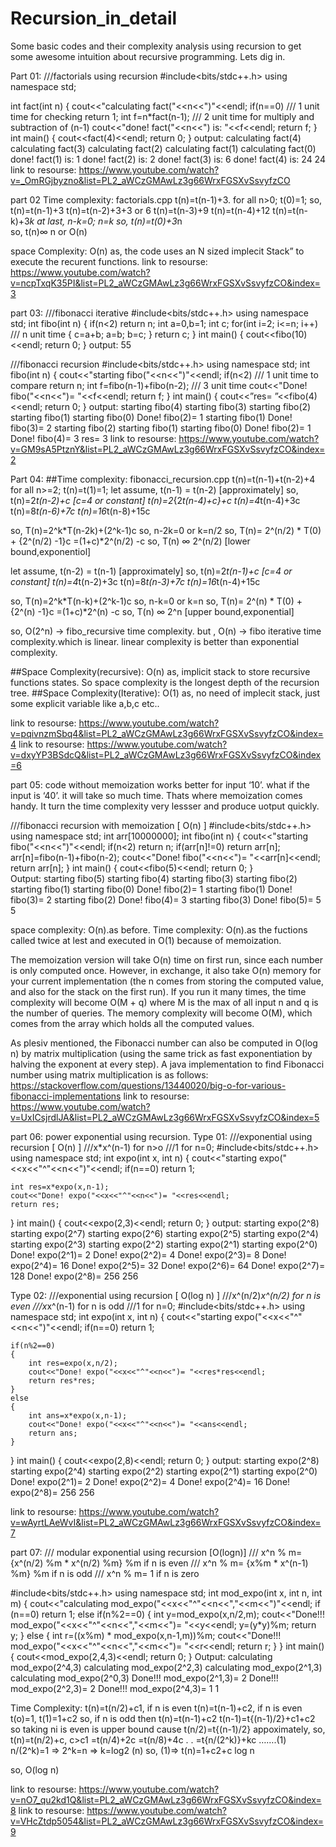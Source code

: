 # Recursion_in_detail
Some basic codes and their complexity analysis using recursion to get some awesome intuition about recursive programming. Lets dig in.

Part 01:
///factorials using recursion
#include<bits/stdc++.h>
using namespace std;

int fact(int n)
{
    cout<<"calculating fact("<<n<<")"<<endl;
    if(n==0)        /// 1 unit time for checking
        return 1;
    int f=n*fact(n-1);   /// 2 unit time for multiply and subtraction of (n-1)
    cout<<"done! fact("<<n<<") is: "<<f<<endl;
    return f;
}
int main()
{
    cout<<fact(4)<<endl;
    return 0;
}
output:
calculating fact(4) 
calculating fact(3) 
calculating fact(2) 
calculating fact(1) 
calculating fact(0) 
done! fact(1) is: 1 
done! fact(2) is: 2 
done! fact(3) is: 6 
done! fact(4) is: 24 
24 
link to resourse: https://www.youtube.com/watch?v=_OmRGjbyzno&list=PL2_aWCzGMAwLz3g66WrxFGSXvSsvyfzCO

part 02
Time complexity: factorials.cpp
t(n)=t(n-1)+3. for all n>0;
t(0)=1;
so,
t(n)=t(n-1)+3
t(n)=t(n-2)+3+3 or 6
t(n)=t(n-3)+9
t(n)=t(n-4)+12
t(n)=t(n-k)+3*k
at last, n-k=0; n=k
so, t(n)=t(0)+3*n  
so, t(n)∞ n or O(n)

space Complexity: O(n)
as, the code uses an N sized implecit Stack” to execute the recurent functions.
link to resourse: https://www.youtube.com/watch?v=ncpTxqK35PI&list=PL2_aWCzGMAwLz3g66WrxFGSXvSsvyfzCO&index=3

part 03:
///fibonacci iterative
#include<bits/stdc++.h>
using namespace std;
int fibo(int n)
{
    if(n<2)
        return n;
    int a=0,b=1;
    int c;
    for(int i=2; i<=n; i++) /// n unit time
    {
        c=a+b;
        a=b;
        b=c;
    }
    return c;
}
int main()
{
    cout<<fibo(10)<<endl;
    return 0;
}
output: 55

///fibonacci recursion
#include<bits/stdc++.h>
using namespace std;
int fibo(int n)
{
    cout<<"starting fibo("<<n<<")"<<endl;
    if(n<2)   /// 1 unit time to compare
        return n;
    int f=fibo(n-1)+fibo(n-2);  /// 3 unit time
    cout<<"Done! fibo("<<n<<")= "<<f<<endl;
    return f;
}
int main()
{
    cout<<”res= ”<<fibo(4)<<endl;
    return 0;
}
output:
starting fibo(4) 
starting fibo(3) 
starting fibo(2) 
starting fibo(1) 
starting fibo(0) 
Done! fibo(2)= 1 
starting fibo(1) 
Done! fibo(3)= 2 
starting fibo(2) 
starting fibo(1) 
starting fibo(0) 
Done! fibo(2)= 1 
Done! fibo(4)= 3 
res= 3
link to resourse: https://www.youtube.com/watch?v=GM9sA5PtznY&list=PL2_aWCzGMAwLz3g66WrxFGSXvSsvyfzCO&index=2

Part 04:
##Time complexity: fibonacci_recursion.cpp
t(n)=t(n-1)+t(n-2)+4   for all n>=2;
t(n)=t(1)=1;
let assume, t(n-1) = t(n-2) [approximately]
so,
t(n)=2*t(n-2)+c  [c=4 or constant]
t(n)=2*{2*t(n-4)+c}+c
t(n)=4*t(n-4)+3c
t(n)=8*t(n-6)+7c
t(n)=16*t(n-8)+15c

so, T(n)=2^k*T(n-2k)+(2^k-1)c
so, n-2k=0 or k=n/2
so, T(n)= 2^(n/2) * T(0) + {2^(n/2) -1}c
            =(1+c)*2^(n/2) -c
so, T(n) ∞ 2^(n/2) [lower bound,exponentiol]

let assume, t(n-2) = t(n-1) [approximately]
so,
t(n)=2*t(n-1)+c  [c=4 or constant]
t(n)=4*t(n-2)+3c
t(n)=8*t(n-3)+7c
t(n)=16*t(n-4)+15c

so, T(n)=2^k*T(n-k)+(2^k-1)c
so, n-k=0 or k=n
so, T(n)= 2^(n) * T(0) + {2^(n) -1}c
            =(1+c)*2^(n) -c
so, T(n) ∞ 2^n [upper bound,exponential]

so, O(2^n) → fibo_recursive time complexity.
but , O(n) → fibo iterative time complexity.which is linear.
linear complexity is better than exponential complexity.

##Space Complexity(recursive): O(n) as, implicit stack to store recursive functions states. So space complexity is the longest depth of the recursion tree.
##Space Complexity(Iterative): O(1) as, no need of implecit stack, just some explicit variable like a,b,c etc..
 
link to resourse: https://www.youtube.com/watch?v=pqivnzmSbq4&list=PL2_aWCzGMAwLz3g66WrxFGSXvSsvyfzCO&index=4
link to resourse: https://www.youtube.com/watch?v=dxyYP3BSdcQ&list=PL2_aWCzGMAwLz3g66WrxFGSXvSsvyfzCO&index=6


part 05:
code without memoization works better for input ‘10’. what if the input is ‘40’. it will take so much time. Thats where memoization comes handy. It turn the time complexity very lessser and produce uotput quickly.

///fibonacci recursion with memoization [ O(n) ]
#include<bits/stdc++.h>
using namespace std;
int arr[10000000];
int fibo(int n)
{
    cout<<"starting fibo("<<n<<")"<<endl;
    if(n<2)
        return n;
    if(arr[n]!=0)
            return arr[n];
    arr[n]=fibo(n-1)+fibo(n-2);
    cout<<"Done! fibo("<<n<<")= "<<arr[n]<<endl;
    return arr[n];
}
int main()
{
    cout<<fibo(5)<<endl;
    return 0;
}	
Output:
starting fibo(5) 
starting fibo(4) 
starting fibo(3) 
starting fibo(2) 
starting fibo(1) 
starting fibo(0) 
Done! fibo(2)= 1 
starting fibo(1) 
Done! fibo(3)= 2 
starting fibo(2) 
Done! fibo(4)= 3 
starting fibo(3) 
Done! fibo(5)= 5 
5

space complexity: O(n).as before.
Time complexity: O(n).as the fuctions called twice at lest and executed in O(1) because of memoization.

The memoization version will take O(n) time on first run, since each number is only computed once. However, in exchange, it also take O(n) memory for your current implementation (the n comes from storing the computed value, and also for the stack on the first run). If you run it many times, the time complexity will become O(M + q) where M is the max of all input n and q is the number of queries. The memory complexity will become O(M), which comes from the array which holds all the computed values.

As plesiv mentioned, the Fibonacci number can also be computed in O(log n) by matrix multiplication (using the same trick as fast exponentiation by halving the exponent at every step).
A java implementation to find Fibonacci number using matrix multiplication is as follows:
https://stackoverflow.com/questions/13440020/big-o-for-various-fibonacci-implementations
link to resourse: https://www.youtube.com/watch?v=UxICsjrdlJA&list=PL2_aWCzGMAwLz3g66WrxFGSXvSsvyfzCO&index=5

part 06:
power exponential using recursion.
Type 01:
///exponential using recursion [ O(n) ]
///x*x^(n-1) for n>o
///1  for n=0;
#include<bits/stdc++.h>
using namespace std;
int expo(int x, int n)
{
    cout<<"starting expo("<<x<<"^"<<n<<")"<<endl;
    if(n==0)
      return 1;

    int res=x*expo(x,n-1);
    cout<<"Done! expo("<<x<<"^"<<n<<")= "<<res<<endl;
    return res;
}
int main()
{
    cout<<expo(2,3)<<endl;
    return 0;
}
output:
starting expo(2^8)
starting expo(2^7)
starting expo(2^6)
starting expo(2^5)
starting expo(2^4)
starting expo(2^3)
starting expo(2^2)
starting expo(2^1)
starting expo(2^0)
Done! expo(2^1)= 2
Done! expo(2^2)= 4
Done! expo(2^3)= 8
Done! expo(2^4)= 16
Done! expo(2^5)= 32
Done! expo(2^6)= 64
Done! expo(2^7)= 128
Done! expo(2^8)= 256
256

Type 02:
///exponential using recursion [ O(log n) ]
///x^(n/2)*x^(n/2) for n is even
///x*x^(n-1) for n is odd
///1  for n=0;
#include<bits/stdc++.h>
using namespace std;
int expo(int x, int n)
{
    cout<<"starting expo("<<x<<"^"<<n<<")"<<endl;
    if(n==0)
        return 1;

    if(n%2==0)
    {
        int res=expo(x,n/2);
        cout<<"Done! expo("<<x<<"^"<<n<<")= "<<res*res<<endl;
        return res*res;
    }
    else
    {
        int ans=x*expo(x,n-1);
        cout<<"Done! expo("<<x<<"^"<<n<<")= "<<ans<<endl;
        return ans;
    }
}
int main()
{
    cout<<expo(2,8)<<endl;
    return 0;
}
output:
starting expo(2^8)
starting expo(2^4)
starting expo(2^2)
starting expo(2^1)
starting expo(2^0)
Done! expo(2^1)= 2
Done! expo(2^2)= 4
Done! expo(2^4)= 16
Done! expo(2^8)= 256
256

link to resourse: https://www.youtube.com/watch?v=wAyrtLAeWvI&list=PL2_aWCzGMAwLz3g66WrxFGSXvSsvyfzCO&index=7


part 07:
/// modular exponential using recursion [O(logn)]
/// x^n % m= {x^(n/2) %m * x^(n/2) %m} %m if n is even
/// x^n % m= {x%m * x^(n-1) %m} %m if n is odd
/// x^n % m= 1 if n is zero

#include<bits/stdc++.h>
using namespace std;
int mod_expo(int x, int n, int m)
{
    cout<<"calculating mod_expo("<<x<<"^"<<n<<","<<m<<")"<<endl;
    if (n==0)
        return 1;
    else if(n%2==0)
    {
        int y=mod_expo(x,n/2,m);
        cout<<"Done!!! mod_expo("<<x<<"^"<<n<<","<<m<<")= "<<y<<endl;
        y=(y*y)%m;
        return y;
    }
    else
    {
        int r=((x%m) * mod_expo(x,n-1,m))%m;
        cout<<"Done!!! mod_expo("<<x<<"^"<<n<<","<<m<<")= "<<r<<endl;
        return r;
    }
}
int main()
{
    cout<<mod_expo(2,4,3)<<endl;
    return 0;
}
	Output:
calculating mod_expo(2^4,3)
calculating mod_expo(2^2,3)
calculating mod_expo(2^1,3)
calculating mod_expo(2^0,3)
Done!!! mod_expo(2^1,3)= 2
Done!!! mod_expo(2^2,3)= 2
Done!!! mod_expo(2^4,3)= 1
1

Time Complexity:
t(n)=t(n/2)+c1, if n is even
t(n)=t(n-1)+c2, if n is even
t(o)=1, t(1)=1+c2
so, if n is odd then
t(n)=t(n-1)+c2
t(n-1)=t{(n-1)/2}+c1+c2
so taking ni is even is upper bound cause t(n/2)=t{(n-1)/2} appoximately,
so, t(n)=t(n/2)+c, c>c1
           =t(n/4)+2c
           =t(n/8)+4c
           .
           .
          =t{n/(2^k)}+kc …….(1)
n/(2^k)=1 => 2^k=n => k=log2 (n)
so, (1)=> t(n)=1+c2+c log n

so, O(log n)

link to resourse: https://www.youtube.com/watch?v=nO7_qu2kd1Q&list=PL2_aWCzGMAwLz3g66WrxFGSXvSsvyfzCO&index=8
link to resourse: https://www.youtube.com/watch?v=VHcZtdp5054&list=PL2_aWCzGMAwLz3g66WrxFGSXvSsvyfzCO&index=9
